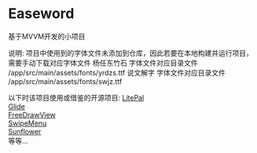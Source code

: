 # Easeword
基于MVVM开发的小项目

说明:
项目中使用到的字体文件未添加到仓库，因此若要在本地构建并运行项目，需要手动下载对应字体文件
杨任东竹石 字体文件对应目录文件 /app/src/main/assets/fonts/yrdzs.ttf
说文解字 字体文件对应目录文件 /app/src/main/assets/fonts/swjz.ttf

以下时该项目使用或借鉴的开源项目:
[LitePal](https://github.com/LitePalFramework/LitePal)<br>
[Glide](https://github.com/bumptech/glide)<br>
[FreeDrawView](https://github.com/RiccardoMoro/FreeDrawView)<br>
[SwipeMenu](https://github.com/TUBB/SwipeMenu)<br>
[Sunflower](https://github.com/android/sunflower)<br>
等等...